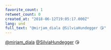 ```yaml
---
favorite_count: 1
retweet_count: 0
created_at: "2018-06-12T19:05:17.000Z"
lang: und
full_text: "@mirjam_diala @SilviaHundegger 😘"
---
```


[@mirjam_diala](https://twitter.com/mirjam_diala)
[@SilviaHundegger](https://twitter.com/SilviaHundegger) 😘
